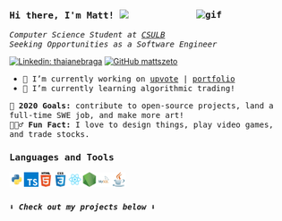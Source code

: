 <h3><samp>Hi there, I'm Matt! <img src="https://media.giphy.com/media/Q7LHmoFwVP6Yc1swZs/giphy.gif" width="28"><a href="https://github.com/mattszeto">
         <img align="right" alt="gif" src="https://media.giphy.com/media/ZchkBcB4zKiuG4Y22I/giphy.gif"
         width="170">
      </a></samp></h3>

<p ><em><samp>Computer Science Student at <a href="https://www.csulb.edu/">CSULB</a> 
<br />Seeking Opportunities as a Software Engineer </em></samp></p>

[![Linkedin: thaianebraga](https://img.shields.io/badge/-matthewszeto-blue?style=flat-square&logo=Linkedin&logoColor=white&link=https://www.linkedin.com/in/matthewszeto/)](https://www.linkedin.com/in/matthewszeto/)
[![GitHub mattszeto](https://img.shields.io/github/followers/mattszeto?label=follow&style=social)](https://github.com/mattszeto)

<p><ul>
<li><samp>🔭 I’m currently working on <a href="https://github.com/mattszeto/upvote">upvote</a> | <a href="https://matthewszeto.com/">portfolio</a></samp></li> 
<li><samp>🌱 I’m currently learning algorithmic trading!</samp></li>
</ul></p>
<p><samp>
🥅 <b>2020 Goals:</b> contribute to open-source projects, land a full-time SWE job, and make more art!<br />
🧙🏽‍♂️ <b>Fun Fact:</b> I love to design things, play video games, and trade stocks.<br />

</samp></p>

<h3><samp>Languages and Tools</samp></h3>

[<img align="left" alt="Python" width="26px" src="https://raw.githubusercontent.com/github/explore/80688e429a7d4ef2fca1e82350fe8e3517d3494d/topics/python/python.png" />](https://docs.python.org/3/)
[<img align="left" alt="TS" width="26px" src="https://raw.githubusercontent.com/github/explore/80688e429a7d4ef2fca1e82350fe8e3517d3494d/topics/typescript/typescript.png" />](https://www.typescriptlang.org/docs/)
[<img align="left" alt="HTML5" width="26px" src="https://raw.githubusercontent.com/github/explore/80688e429a7d4ef2fca1e82350fe8e3517d3494d/topics/html/html.png" />](https://devdocs.io/html/)
[<img align="left" alt="CSS3" width="26px" src="https://raw.githubusercontent.com/github/explore/80688e429a7d4ef2fca1e82350fe8e3517d3494d/topics/css/css.png" />](https://devdocs.io/css/)
[<img align="left" alt="React" width="26px" src="https://raw.githubusercontent.com/github/explore/80688e429a7d4ef2fca1e82350fe8e3517d3494d/topics/react/react.png" />](https://reactjs.org/docs/getting-started.html)
[<img align="left" alt="Node.js" width="26px" src="https://raw.githubusercontent.com/github/explore/80688e429a7d4ef2fca1e82350fe8e3517d3494d/topics/nodejs/nodejs.png" />](https://nodejs.org/en/docs/)
[<img align="left" alt="SQL" width="26px" src="https://raw.githubusercontent.com/github/explore/80688e429a7d4ef2fca1e82350fe8e3517d3494d/topics/mysql/mysql.png" />](https://www.mysql.com/)
[<img align="left" alt="SQL" width="26px" src="https://raw.githubusercontent.com/github/explore/80688e429a7d4ef2fca1e82350fe8e3517d3494d/topics/java/java.png" />](https://docs.oracle.com/en/java/)

<br />
<br />

<h4><em><b><samp>⬇️  Check out my projects below  ⬇️</samp></b> </em></h4>
